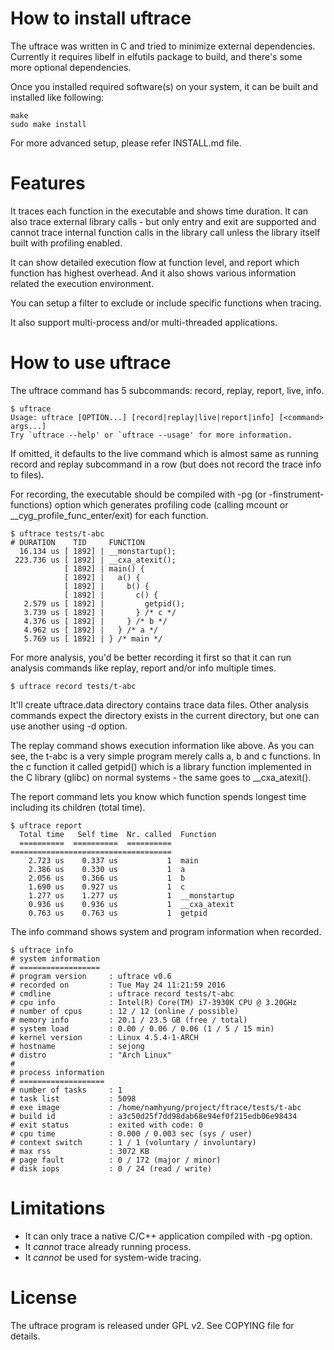 How to install uftrace
======================

The uftrace was written in C and tried to minimize external dependencies.
Currently it requires libelf in elfutils package to build, and there's some
more optional dependencies.

Once you installed required software(s) on your system, it can be built and
installed like following:

    make
    sudo make install

For more advanced setup, please refer INSTALL.md file.


Features
========

It traces each function in the executable and shows time duration.  It
can also trace external library calls - but only entry and exit are
supported and cannot trace internal function calls in the library call
unless the library itself built with profiling enabled.

It can show detailed execution flow at function level, and report which
function has highest overhead.  And it also shows various information
related the execution environment.

You can setup a filter to exclude or include specific functions when tracing.

It also support multi-process and/or multi-threaded applications.


How to use uftrace
==================
The uftrace command has 5 subcommands: record, replay, report, live, info.

    $ uftrace
    Usage: uftrace [OPTION...] [record|replay|live|report|info] [<command> args...]
    Try `uftrace --help' or `uftrace --usage' for more information.

If omitted, it defaults to the live command which is almost same as running
record and replay subcommand in a row (but does not record the trace info
to files).

For recording, the executable should be compiled with -pg
(or -finstrument-functions) option which generates profiling code
(calling mcount or __cyg_profile_func_enter/exit) for each function.

    $ uftrace tests/t-abc
    # DURATION    TID     FUNCTION
      16.134 us [ 1892] | __monstartup();
     223.736 us [ 1892] | __cxa_atexit();
                [ 1892] | main() {
                [ 1892] |   a() {
                [ 1892] |     b() {
                [ 1892] |       c() {
       2.579 us [ 1892] |         getpid();
       3.739 us [ 1892] |       } /* c */
       4.376 us [ 1892] |     } /* b */
       4.962 us [ 1892] |   } /* a */
       5.769 us [ 1892] | } /* main */

For more analysis, you'd be better recording it first so that it can run
analysis commands like replay, report and/or info multiple times.

    $ uftrace record tests/t-abc

It'll create uftrace.data directory contains trace data files.
Other analysis commands expect the directory exists in the current directory,
but one can use another using -d option.

The replay command shows execution information like above.  As you can see,
the t-abc is a very simple program merely calls a, b and c functions.
In the c function it called getpid() which is a library function implemented
in the C library (glibc) on normal systems - the same goes to __cxa_atexit().

The report command lets you know which function spends longest time
including its children (total time).

    $ uftrace report
      Total time   Self time  Nr. called  Function
      ==========  ==========  ==========  ====================================
        2.723 us    0.337 us           1  main
        2.386 us    0.330 us           1  a
        2.056 us    0.366 us           1  b
        1.690 us    0.927 us           1  c
        1.277 us    1.277 us           1  __monstartup
        0.936 us    0.936 us           1  __cxa_atexit
        0.763 us    0.763 us           1  getpid


The info command shows system and program information when recorded.

    $ uftrace info
    # system information
    # ==================
    # program version     : uftrace v0.6
    # recorded on         : Tue May 24 11:21:59 2016
    # cmdline             : uftrace record tests/t-abc 
    # cpu info            : Intel(R) Core(TM) i7-3930K CPU @ 3.20GHz
    # number of cpus      : 12 / 12 (online / possible)
    # memory info         : 20.1 / 23.5 GB (free / total)
    # system load         : 0.00 / 0.06 / 0.06 (1 / 5 / 15 min)
    # kernel version      : Linux 4.5.4-1-ARCH
    # hostname            : sejong
    # distro              : "Arch Linux"
    #
    # process information
    # ===================
    # number of tasks     : 1
    # task list           : 5098
    # exe image           : /home/namhyung/project/ftrace/tests/t-abc
    # build id            : a3c50d25f7dd98dab68e94ef0f215edb06e98434
    # exit status         : exited with code: 0
    # cpu time            : 0.000 / 0.003 sec (sys / user)
    # context switch      : 1 / 1 (voluntary / involuntary)
    # max rss             : 3072 KB
    # page fault          : 0 / 172 (major / minor)
    # disk iops           : 0 / 24 (read / write)


Limitations
===========
- It can only trace a native C/C++ application compiled with -pg option.
- It *cannot* trace already running process.
- It *cannot* be used for system-wide tracing.


License
=======
The uftrace program is released under GPL v2.  See COPYING file for details.
